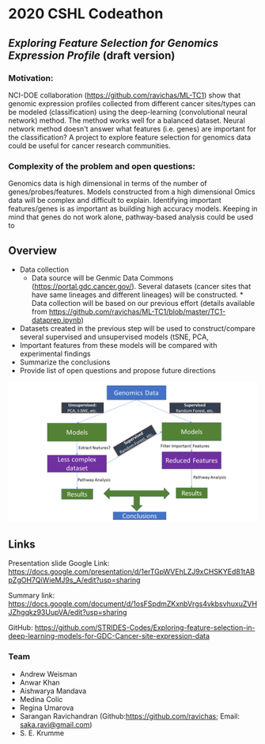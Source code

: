 # 2020 CSHL Codeathon
## *Exploring Feature Selection for Genomics Expression Profile* (draft version)


### Motivation: 

NCI-DOE collaboration (https://github.com/ravichas/ML-TC1) show that genomic expression profiles collected from different cancer sites/types can be modeled (classification) using the deep-learning (convolutional neural network) method. The method works well for a balanced dataset. Neural network method doesn't answer what features (i.e. genes) are important for the classification? A project to explore feature selection for genomics data could be useful for cancer research communities.

### Complexity of the problem and open questions:

Genomics data is high dimensional in terms of the number of genes/probes/features. Models constructed from a high dimensional Omics data will be complex and difficult to explain. Identifying important features/genes is as important as building high accuracy models. Keeping in mind that genes do not work alone, pathway-based analysis could be used to 

## Overview 
* Data collection 
  * Data source will be Genmic Data Commons (https://portal.gdc.cancer.gov/). Several datasets (cancer sites that have same lineages and different lineages) will be constructed.
           * Data collection will be based on our previous effort (details available from https://github.com/ravichas/ML-TC1/blob/master/TC1-dataprep.ipynb)
* Datasets created in the previous step will be used to construct/compare several supervised and unsupervised models (tSNE, PCA,  
* Important features from these models will be compared with experimental findings
* Summarize the conclusions
* Provide list of open questions and propose future directions

![alt text](Img/overview.PNG)

## Links

Presentation slide Google Link: 
https://docs.google.com/presentation/d/1erTGpWVEhLZJ9xCHSKYEd81tABpZgOH7QiWieMJ9s_A/edit?usp=sharing

Summary link: 
https://docs.google.com/document/d/1osFSpdmZKxnbVrgs4vkbsvhuxuZVHJZhgqkz93UupVA/edit?usp=sharing

GitHub: 
https://github.com/STRIDES-Codes/Exploring-feature-selection-in-deep-learning-models-for-GDC-Cancer-site-expression-data


### Team

* Andrew Weisman
* Anwar Khan
* Aishwarya Mandava
* Medina Colic
* Regina Umarova
* Sarangan Ravichandran (Github:https://github.com/ravichas; Email: saka.ravi@gmail.com)
*  S. E. Krumme
